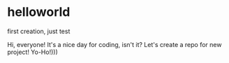 # helloworld
first creation, just test

Hi, everyone!
It's a nice day for coding, isn't it? Let's create a repo for new project! Yo-Ho!)))
